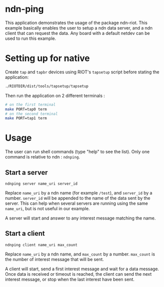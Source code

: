 # ndn-ping

This application demonstrates the usage of the package ndn-riot.
This example basically enables the user to setup a ndn data server, and a ndn client that can request the data.
Any board with a default netdev can be used to run this example.

# Setting up for native

Create `tap` and `tapbr` devices using RIOT's `tapsetup` script before stating the application:
```bash
./RIOTDIR/dist/tools/tapsetup/tapsetup
```

Then run the application on 2 different terminals :
```bash
# on the first terminal
make PORT=tap0 term
# on the second terminal
make PORT=tap1 term
```

# Usage

The user can run shell commands (type "help" to see the list).
Only one command is relative to ndn : `ndnping`.

## Start a server

```
ndnping server name_uri server_id
```

Replace `name_uri` by a ndn name (for example `/test`), and `server_id` by a number.
`server_id` will be appended to the name of the data sent by the server.
This can help when several servers are running using the same `name_uri`, but is not useful in our example.

A server will start and answer to any interest message matching the name.

## Start a client

```
ndnping client name_uri max_count
```

Replace `name_uri` by a ndn name, and `max_count` by a number.
`max_count` is the number of interest message that will be sent.

A client will start, send a first interest message and wait for a data message.
Once data is received or timeout is reached, the client can send the next interest message, or stop when the last interest have been sent.
